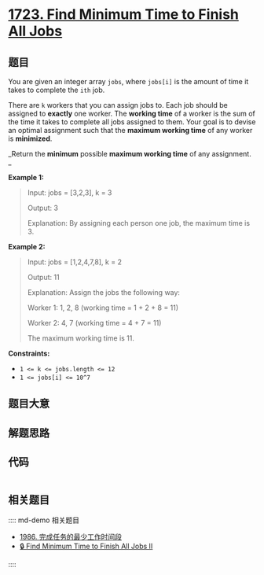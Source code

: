 # [1723. Find Minimum Time to Finish All Jobs](https://leetcode.com/problems/find-minimum-time-to-finish-all-jobs/)

## 题目

You are given an integer array `jobs`, where `jobs[i]` is the amount of time
it takes to complete the `ith` job.

There are `k` workers that you can assign jobs to. Each job should be assigned
to **exactly** one worker. The **working time** of a worker is the sum of the
time it takes to complete all jobs assigned to them. Your goal is to devise an
optimal assignment such that the **maximum working time** of any worker is
**minimized**.

_Return the **minimum** possible **maximum working time** of any assignment. _

**Example 1:**

> Input: jobs = [3,2,3], k = 3
>
> Output: 3
>
> Explanation: By assigning each person one job, the maximum time is 3.

**Example 2:**

> Input: jobs = [1,2,4,7,8], k = 2
>
> Output: 11
>
> Explanation: Assign the jobs the following way:
>
> Worker 1: 1, 2, 8 (working time = 1 + 2 + 8 = 11)
>
> Worker 2: 4, 7 (working time = 4 + 7 = 11)
>
> The maximum working time is 11.

**Constraints:**

- `1 <= k <= jobs.length <= 12`
- `1 <= jobs[i] <= 10^7`

## 题目大意

## 解题思路

## 代码

```javascript

```

## 相关题目

:::: md-demo 相关题目

- [1986. 完成任务的最少工作时间段](https://leetcode.com/problems/minimum-number-of-work-sessions-to-finish-the-tasks)
- [🔒 Find Minimum Time to Finish All Jobs II](https://leetcode.com/problems/find-minimum-time-to-finish-all-jobs-ii)

::::
